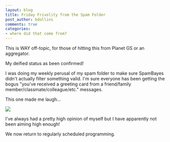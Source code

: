 ```yaml
---
layout: blog
title: Friday Frivolity from the Spam Folder
post_author: bdollins
comments: true
categories:
- where did that come from?
---
```


This is WAY off-topic, for those of hitting this from Planet GS or an aggregator.

My deified status as been confirmed!

I was doing my weekly perusal of my spam folder to make sure SpamBayes didn't actually filter something valid. I'm sure everyone has been getting the bogus "you've received a greeting card from a friend/family member/classmate/colleague/etc." messages.

This one made me laugh...

<img src="http://geobabble.files.wordpress.com/2007/08/spam.png" />

I've always had a pretty high opinion of myself but I have apparently not been aiming high enough!

We now return to regularly scheduled programming.